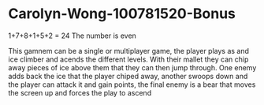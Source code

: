 # Carolyn-Wong-100781520-Bonus
1+7+8+1+5+2 = 24
The number is even

This gamnem can be a single or multiplayer game, the player plays as and ice climber and acends the different levels. With their mallet they can chip away pieces of ice above them
that they can then jump through. One enemy adds back the ice that the player chiped away, another swoops down and the player can attack it and gain points, the final enemy is
a bear that moves the screen up and forces the play to ascend
